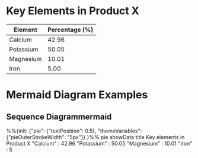 # Key Elements in Product X

| Element     | Percentage (%) |
|-------------|----------------|
| Calcium     | 42.96          |
| Potassium   | 50.05          |
| Magnesium   | 10.01          |
| Iron        | 5.00           |



# Mermaid Diagram Examples
## Sequence Diagrammermaid
%%{init: {"pie": {"textPosition": 0.5}, "themeVariables": {"pieOuterStrokeWidth": "5px"}} }%%
pie showData
    title Key elements in Product X
    "Calcium" : 42.96
    "Potassium" : 50.05
    "Magnesium" : 10.01
    "Iron" :  5
